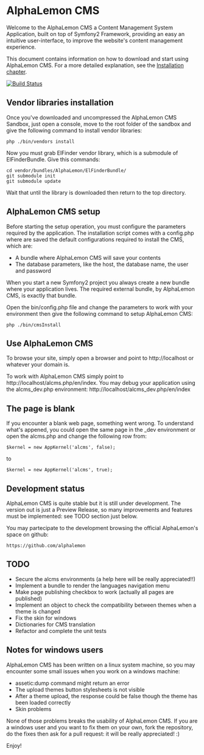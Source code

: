 AlphaLemon CMS
==============

Welcome to the AlphaLemon CMS a Content Management System Application, built on top of 
Symfony2 Framework, providing an easy an intuitive user-interface, to improve the 
website's content management experience.

This document contains information on how to download and start using AlphaLemon CMS.
For a more detailed explanation, see the
[Installation chapter](http://alphalemon.com/how-to-install-alphalemon-cms).

[![Build Status](https://secure.travis-ci.org/alphalemon/AlphaLemonCmsBundle.png)](http://travis-ci.org/alphalemon/AlphaLemonCmsBundle)


Vendor libraries installation
-----------------------------

Once you've downloaded and uncompressed the AlphaLemon CMS Sandbox, just open a console, 
move to the root folder of the sandbox and give the following command to install vendor 
libraries:

    php ./bin/vendors install

Now you must grab ElFinder vendor library, which is a submodule of ElFinderBundle. Give
this commands:

    cd vendor/bundles/AlphaLemon/ElFinderBundle/
    git submodule init
    git submodule update

Wait that until the library is downloaded then return to the top directory. 

AlphaLemon CMS setup
--------------------

Before starting the setup operation, you must configure the parameters required by the application.
The installation script comes with a config.php where are saved the default configurations required 
to install the CMS, which are:

- A bundle where AlphaLemon CMS will save your contents
- The database parameters, like the host, the database name, the user and password

When you start a new Symfony2 project you always create a new bundle where your application lives. 
The required external bundle, by AlphaLemon CMS, is exactly that bundle.

Open the bin/config.php file and change the parameters to work with your environment then give the following 
command to setup AlphaLemon CMS: 

    php ./bin/cmsInstall

Use AlphaLemon CMS
------------------

To browse your site, simply open a browser and point to http://localhost or whatever your domain is.

To work with AlphaLemon CMS simply point to http://localhost/alcms.php/en/index. You may debug your
application using the alcms_dev.php environment: http://localhost/alcms_dev.php/en/index


The page is blank
-----------------
If you encounter a blank web page, something went wrong. To understand what's appened, you could open
the same page in the _dev environment or open the alcms.php and change the following row from:

    $kernel = new AppKernel('alcms', false);

to

    $kernel = new AppKernel('alcms', true);


Development status
------------------

AlphaLemon CMS is quite stable but it is still under development. The version out is just a Preview 
Release, so many improvements and features must be implemented: see TODO section just below.

You may partecipate to the development browsing the official AlphaLemon's space on github:

    https://github.com/alphalemon
 

TODO
----

- Secure the alcms environments (a help here will be really appreciated!!)
- Implement a bundle to render the languages navigation menu
- Make page publishing checkbox to work (actually all pages are published)
- Implement an object to check the compatibility between themes when a theme is changed 
- Fix the skin for windows
- Dictionaries for CMS translation
- Refactor and complete the unit tests


Notes for windows users
-----------------------
AlphaLemon CMS has been written on a linux system machine, so you may encounter some small issues when
you work on a windows machine:

- assetic:dump command might return an error
- The upload themes button stylesheets is not visible
- After a theme upload, the response could be false though the theme has been loaded correctly
- Skin problems

None of those problems breaks the usability of AlphaLemon CMS. If you are a windows user and you want 
to fix them on your own, fork the repository, do the fixes then ask for a pull request: it will be really 
appreciated! :)

Enjoy!